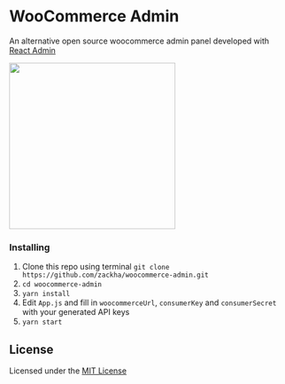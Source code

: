 # WooCommerce Admin 

An alternative open source woocommerce admin panel developed with [React Admin](https://github.com/marmelab/react-admin)

<img src="https://raw.githubusercontent.com/zackha/zackha/main/woocommerce-admin.gif" height="300px">

### Installing

1. Clone this repo using terminal `git clone https://github.com/zackha/woocommerce-admin.git`
2. `cd woocommerce-admin`
3. `yarn install`
4. Edit `App.js` and fill in `woocommerceUrl`, `consumerKey` and `consumerSecret` with your generated API keys
5. `yarn start`

## License

Licensed under the [MIT License](https://github.com/zackha/woocommerce-admin/blob/master/LICENSE)